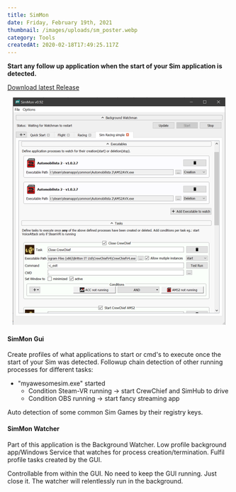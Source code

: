 ```yaml
---
title: SimMon
date: Friday, February 19th, 2021
thumbnail: /images/uploads/sm_poster.webp
category: Tools
createdAt: 2020-02-18T17:49:25.117Z
---
```

**Start any follow up application when the start of your Sim application is detected.**

[Download latest Release](https://github.com/tappi287/simmon_gui/releases/latest)

<p align="center">
    <img src="https://github.com/tappi287/simmon_gui/raw/master/ui/screenshot_092.png" alt="Screenshot" width="480">
</p>

#### SimMon Gui
Create profiles of what applications to start or cmd's to execute once the start of your Sim was detected.
Followup chain detection of other running processes for different tasks:
- "myawesomesim.exe" started
    - Condition Steam-VR running -> start CrewChief and SimHub to drive
    - Condition OBS running -> start fancy streaming app

Auto detection of some common Sim Games by their registry keys.

#### SimMon Watcher
Part of this application is the Background Watcher. Low profile background app/Windows Service that watches for process creation/termination. Fulfil profile tasks
created by the GUI.

Controllable from within the GUI. No need to keep the GUI running. Just close it.
The watcher will relentlessly run in the background.
